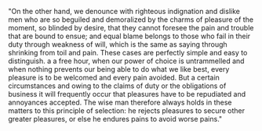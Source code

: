 "On the other hand, we denounce with righteous indignation and dislike men who are so 
beguiled and demoralized by the charms of pleasure of the moment, so blinded by desire, that 
they cannot foresee the pain and trouble that are bound to ensue; and equal blame belongs to
 those who fail in their duty through weakness of will, which is the same as saying through shrinking from toil and pain. These cases are perfectly simple and easy to
  distinguish. a a free hour,
  when our power of choice is untrammelled and when nothing prevents our being able to do what we 
  like best, every pleasure is to be welcomed and every pain avoided. But a certain circumstances
   and owing to the claims of duty or the obligations of business it will frequently occur that 
   pleasures have to be repudiated and annoyances accepted. The wise man therefore always holds 
   in these matters to this principle of selection: he rejects pleasures to secure other 
   greater pleasures, or else he endures pains to avoid worse pains."
   